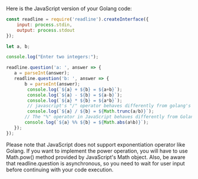  Here is the JavaScript version of your Golang code:

```JavaScript
const readline = require('readline').createInterface({
    input: process.stdin,
    output: process.stdout
});

let a, b;

console.log("Enter two integers:");

readline.question('a: ', answer => { 
   a = parseInt(answer);
   readline.question('b: ', answer => {
       b = parseInt(answer);
        console.log(`${a} + ${b} = ${a+b}`);
        console.log(`${a} - ${b} = ${a-b}`);
        console.log(`${a} * ${b} = ${a*b}`);
        // javascript's "/" operator behaves differently from golang's / operator, truncating towards 0 by default, which is different than Golang's behavior (it rounds towards zero or to negative infinity)
        console.log(`${a} / ${b} = ${Math.trunc(a/b)}`);
       // The "%" operator in JavaScript behaves differently from Golang's %, it always returns a number with the same sign as the first operand, regardless of whether they are different signs or not.
       console.log(`${a} %% ${b} = ${Math.abs(a%b)}`); 
   });
});
```

Please note that JavaScript does not support exponentiation operator like Golang. If you want to implement the power operation, you will have to use Math.pow() method provided by JavaScript's Math object.
Also, be aware that readline.question is asynchronous, so you need to wait for user input before continuing with your code execution.
